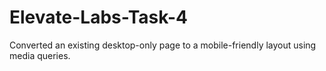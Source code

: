# Elevate-Labs-Task-4
Converted an existing desktop-only page to a mobile-friendly layout using media queries.
